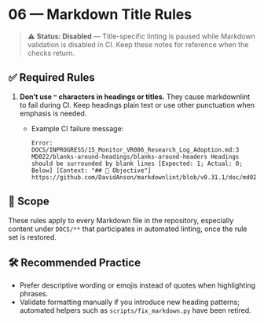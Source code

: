 # 06 — Markdown Title Rules

> ⚠️ **Status: Disabled** — Title-specific linting is paused while Markdown validation is disabled in CI. Keep these notes for reference when the checks return.

## ✅ Required Rules

1. **Don’t use `"` characters in headings or titles.** They cause markdownlint to fail during CI. Keep headings plain text or use other punctuation when emphasis is needed.
   - Example CI failure message:

     ```text
     Error: DOCS/INPROGRESS/15_Monitor_VR006_Research_Log_Adoption.md:3 MD022/blanks-around-headings/blanks-around-headers Headings should be surrounded by blank lines [Expected: 1; Actual: 0; Below] [Context: "## 🎯 Objective"] https://github.com/DavidAnson/markdownlint/blob/v0.31.1/doc/md022.md
     ```

## 📌 Scope

These rules apply to every Markdown file in the repository, especially content under `DOCS/**` that participates in automated linting, once the rule set is restored.

## 🛠 Recommended Practice

- Prefer descriptive wording or emojis instead of quotes when highlighting phrases.
- Validate formatting manually if you introduce new heading patterns; automated helpers such as `scripts/fix_markdown.py` have been retired.
